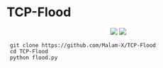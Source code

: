 # TCP-Flood
<p align="center">
  <img src="https://img.shields.io/badge/Python-v3.7%2B-blue">
  <img src="https://komarev.com/ghpvc/?username=Malam-X&label=Views&color=blue&style=plastic">
</p>

```
 git clone https://github.com/Malam-X/TCP-Flood
 cd TCP-Flood
 python flood.py
```
